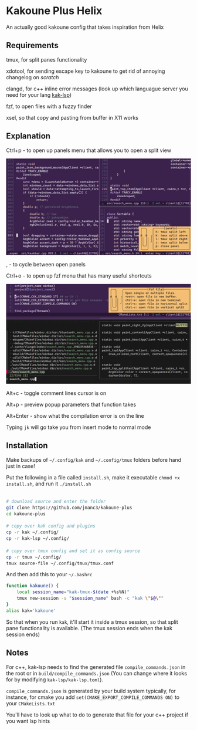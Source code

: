 # Kakoune Plus Helix

An actually good kakoune config that takes inspiration from Helix 

## Requirements

tmux, for split panes functionality

xdotool, for sending escape key to kakoune to get rid of annoying changelog on *scratch*

clangd, for c++ inline error messages (look up which languague server you need for your lang [kak-lsp](https://github.com/kakoune-lsp/kakoune-lsp?tab=readme-ov-file#install-language-servers-for-your-desired-languages))

fzf, to open files with a fuzzy finder

xsel, so that copy and pasting from buffer in X11 works

## Explanation

Ctrl+p - to open up panels menu that allows you to open a split view

![multilpe panes](/screenshots/panes.png)

, - to cycle between open panels

Ctrl+o - to open up fzf menu that has many useful shortcuts

![fuzzy finding file](/screenshots/fuzzy_finding.png)

Alt+c - toggle comment lines cursor is on

Alt+p - preview popup parameters that function takes

Alt+Enter - show what the compilation error is on the line

Typing `jk` will go take you from insert mode to normal mode

## Installation

Make backups of `~/.config/kak` and `~/.config/tmux` folders before hand just in case!

Put the following in a file called `install.sh`, make it executable `chmod +x install.sh`, and run it `./install.sh`

```bash

# download source and enter the folder
git clone https://github.com/jmanc3/kakoune-plus
cd kakoune-plus

# copy over kak config and plugins
cp -r kak ~/.config/
cp -r kak-lsp ~/.config/

# copy over tmux config and set it as config source
cp -r tmux ~/.config/
tmux source-file ~/.config/tmux/tmux.conf
```

And then add this to your `~/.bashrc`

```bash
function kakoune() {
    local session_name="kak-tmux-$(date +%s%N)"
    tmux new-session -s "$session_name" bash -c "kak \"$@\""
}
alias kak='kakoune'
```

So that when you run `kak`, it'll start it inside a tmux session, so that split pane functionality is available. (The tmux session ends when the kak session ends)


## Notes

For c++, kak-lsp needs to find the generated file `compile_commands.json` in the root or in `build/compile_commands.json` (You can change where it looks for by modifying `kak-lsp/kak-lsp.toml`).

`compile_commands.json` is generated by your build system typically, for instance, for cmake you add `set(CMAKE_EXPORT_COMPILE_COMMANDS ON)` to your `CMakeLists.txt`

You'll have to look up what to do to generate that file for your c++ project if you want lsp hints





